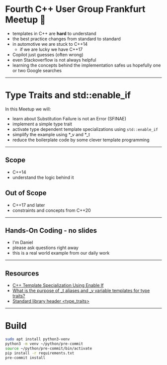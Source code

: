 # Fourth C++ User Group Frankfurt Meetup 🥳

* templates in C++ are **hard** to understand
* the best practice changes from standard to standard
* in automotive we are stuck to C++14
  * if we are lucky we have C++17
* Copilot just guesses (often wrong)
* even Stackoverflow is not always helpful
* learning the concepts behind the implementation safes us hopefully one or two Google searches

---

# Type Traits and std::enable_if

In this Meetup we will:
* learn about Substitution Failure is not an Error (SFINAE)
* implement a simple type trait
* activate type dependent template specializations using `std::enable_if`
* simplify the example using *_v and *_t
* reduce the boilerplate code by some clever template programming

---

## Scope
* C++14
* understand the logic behind it

## Out of Scope
* C++17 and later
* constraints and concepts from C++20

---

## Hands-On Coding - no slides

* I'm Daniel
* please ask questions right away
* this is a real world example from our daily work

---

## Resources

* [C++ Template Specialization Using Enable If](https://leimao.github.io/blog/CPP-Enable-If/)
* [What is the purpose of _t aliases and _v variable templates for type traits?](https://stackoverflow.com/questions/77083721/what-is-the-purpose-of-t-aliases-and-v-variable-templates-for-type-traits)
* [Standard library header <type_traits>](https://en.cppreference.com/w/cpp/header/type_traits)

---

# Build

```bash
sudo apt install python3-venv
python3 -m venv ~/python/pre-commit
source ~/python/pre-commit/bin/activate
pip install -r requirements.txt
pre-commit install
```
